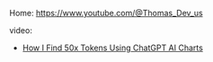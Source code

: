 Home: https://www.youtube.com/@Thomas_Dev_us

video:
- [How I Find 50x Тоkens Using СhаtGРТ АI Chаrts](https://youtu.be/rwbN5gPTaiw)
